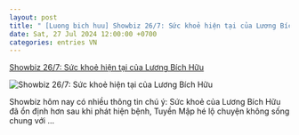 ```yaml
---
layout: post
title: " [Luong bich huu] Showbiz 26/7: Sức khoẻ hiện tại của Lương Bích Hữu"
date: Sat, 27 Jul 2024 12:00:00 +0700
categories: entries VN
---
```

[Showbiz 26/7: Sức khoẻ hiện tại của Lương Bích Hữu](https://www.saostar.vn/giai-tri/showbiz-26-7-suc-khoe-hien-tai-cua-luong-bich-huu-202407261529554702.html)

![Showbiz 26/7: Sức khoẻ hiện tại của Lương Bích Hữu](https://ss-images.saostar.vn/fb1200png_2/2024/7/26/pc/1721980020013/a6j1op4nlv1-y3vfwhpygj2-mxu1zbss633.png/fbsscover.png)

Showbiz hôm nay có nhiều thông tin chú ý: Sức khoẻ của Lương Bích Hữu đã ổn định hơn sau khi phát hiện bệnh, Tuyền Mập hé lộ chuyện không sống chung với ...

